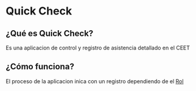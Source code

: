 # Quick Check
## ¿Qué es Quick Check?
Es una aplicacion de control y registro de asistencia detallado en el CEET
## ¿Cómo funciona?
El proceso de la aplicacion inica con un registro dependiendo de el [Rol](https://github.com/estiivenCa/QuickCheck/blob/2223cc9424db85b4a3358532b0745f8b58fbb272/Roles.md?plain=1#L1)
